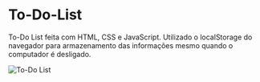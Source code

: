 # To-Do-List
To-Do List feita com HTML, CSS e JavaScript. Utilizado o localStorage do navegador para armazenamento das informações mesmo quando o computador é desligado.


![To-Do List](https://user-images.githubusercontent.com/32310339/184972178-653cb680-0e37-4364-b35f-561efff5c0d9.gif)
